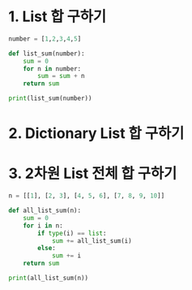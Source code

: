 # 1. List 합 구하기

```python
number = [1,2,3,4,5]

def list_sum(number):
    sum = 0
    for n in number:
        sum = sum + n
    return sum

print(list_sum(number))
```



# 2. Dictionary List 합 구하기





# 3. 2차원 List 전체 합 구하기

```python
n = [[1], [2, 3], [4, 5, 6], [7, 8, 9, 10]]

def all_list_sum(n):
    sum = 0
    for i in n:
        if type(i) == list:
            sum += all_list_sum(i)
        else:
            sum += i
    return sum

print(all_list_sum(n))
```

